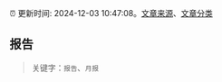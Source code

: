 :alarm_clock: 更新时间: 2024-12-03 10:47:08。[文章来源](/README.md)、[文章分类](/TAGS.md)

## 报告


> 关键字：`报告`、`月报`



